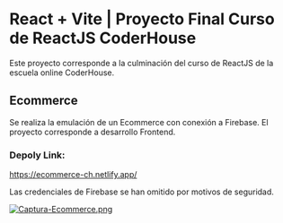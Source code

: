 # React + Vite | Proyecto Final Curso de ReactJS CoderHouse

Este proyecto corresponde a la culminación del curso de ReactJS de la escuela online CoderHouse.

## Ecommerce
Se realiza la emulación de un Ecommerce con conexión a Firebase.
El proyecto corresponde a desarrollo Frontend.

### Depoly Link:
https://ecommerce-ch.netlify.app/

Las credenciales de Firebase se han omitido por motivos de seguridad.

[![Captura-Ecommerce.png](https://i.postimg.cc/y8Vz1Q8j/Captura-Ecommerce.png)](https://postimg.cc/zVPQpkWH)


